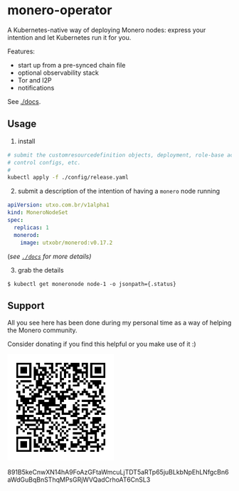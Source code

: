 # monero-operator

A Kubernetes-native way of deploying Monero nodes: express your intention and
let Kubernetes run it for you.

Features:

- start up from a pre-synced chain file
- optional observability stack
- Tor and I2P
- notifications

See [./docs](./docs).


## Usage

1. install

```bash
# submit the customresourcedefinition objects, deployment, role-base access
# control configs, etc.
#
kubectl apply -f ./config/release.yaml
```

2. submit a description of the intention of having a `monero` node running

```yaml
apiVersion: utxo.com.br/v1alpha1
kind: MoneroNodeSet
spec:
  replicas: 1
  monerod:
    image: utxobr/monerod:v0.17.2
```

(_see [`./docs`](./docs) for more details)_

3. grab the details

```console
$ kubectl get moneronode node-1 -o jsonpath={.status}
```


## Support

All you see here has been done during my personal time as a way of helping the Monero community.

Consider donating if you find this helpful or you make use of it :)

![](assets/donate.png)

891B5keCnwXN14hA9FoAzGFtaWmcuLjTDT5aRTp65juBLkbNpEhLNfgcBn6aWdGuBqBnSThqMPsGRjWVQadCrhoAT6CnSL3
